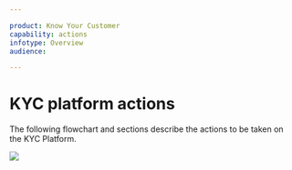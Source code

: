```yaml
---

product: Know Your Customer
capability: actions
infotype: Overview
audience:

---
```


# KYC platform actions

The following flowchart and sections describe the actions to be taken on the KYC Platform.

![](https://lh6.googleusercontent.com/J5Zer3PDKGFaLnNiYdIYCIJ--FC40JGTsYCcujIneMkjiOzZvZ0akDiOD2cfRVMftbtJ2r2HwQ5hrKQKY9PwIbZkWO8YN4X8Q6q4-T1wz53qy7kMbSXeD7vef0HP8WXModD3pKyS)

<!--stackedit_data:
eyJoaXN0b3J5IjpbMTU1ODE2MzMyXX0=
-->